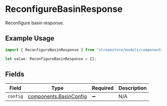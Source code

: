 # ReconfigureBasinResponse

Reconfigure basin response.

## Example Usage

```typescript
import { ReconfigureBasinResponse } from "streamstore/models/components";

let value: ReconfigureBasinResponse = {};
```

## Fields

| Field                                                            | Type                                                             | Required                                                         | Description                                                      |
| ---------------------------------------------------------------- | ---------------------------------------------------------------- | ---------------------------------------------------------------- | ---------------------------------------------------------------- |
| `config`                                                         | [components.BasinConfig](../../models/components/basinconfig.md) | :heavy_minus_sign:                                               | N/A                                                              |